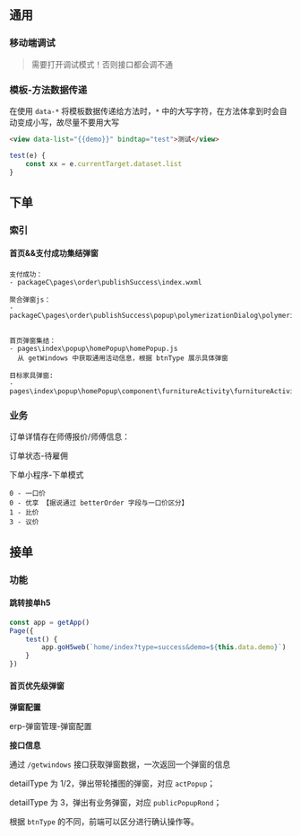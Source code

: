 ## 通用

### 移动端调试

> 需要打开调试模式！否则接口都会调不通



### 模板-方法数据传递

在使用 `data-*` 将模板数据传递给方法时，`*` 中的大写字符，在方法体拿到时会自动变成小写，故尽量不要用大写

```html
<view data-list="{{demo}}" bindtap="test">测试</view>
```

```javascript
test(e) {
    const xx = e.currentTarget.dataset.list
}
```





## 下单

### 索引

#### 首页&&支付成功集结弹窗

```
支付成功：
- packageC\pages\order\publishSuccess\index.wxml

聚合弹窗js：
- packageC\pages\order\publishSuccess\popup\polymerizationDialog\polymerizationDialog.js


首页弹窗集结：
- pages\index\popup\homePopup\homePopup.js
  从 getWindows 中获取通用活动信息，根据 btnType 展示具体弹窗

目标家具弹窗:
- pages\index\popup\homePopup\component\furnitureActivity\furnitureActivity.js
```



### 业务

订单详情存在师傅报价/师傅信息：

订单状态-待雇佣



下单小程序-下单模式

```
0 - 一口价
0 - 优享 【据说通过 betterOrder 字段与一口价区分】
1 - 比价 
3 - 议价
```



## 接单

### 功能

#### 跳转接单h5

```javascript
const app = getApp()
Page({
    test() {
        app.goH5web(`home/index?type=success&demo=${this.data.demo}`)
    }
})

```



#### 首页优先级弹窗

**弹窗配置**

erp-弹窗管理-弹窗配置

**接口信息**

通过 `/getwindows` 接口获取弹窗数据，一次返回一个弹窗的信息

detailType 为 1/2，弹出带轮播图的弹窗，对应 `actPopup`；

detailType 为 3，弹出有业务弹窗，对应 `publicPopupRond`；

根据 `btnType` 的不同，前端可以区分进行确认操作等。

